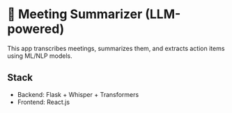 # 🧠 Meeting Summarizer (LLM-powered)

This app transcribes meetings, summarizes them, and extracts action items using ML/NLP models.

## Stack
- Backend: Flask + Whisper + Transformers
- Frontend: React.js
